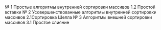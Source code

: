  № 1 Простые алгоритмы внутренней сортировки массивов 1.2 Простой вставки
 № 2 Усовершенствованные алгоритмы внутренней сортировки массивов 2.1Сортировка Шелла
 № 3 Алгоритмы внешней сортировки массивов 3.1 Простое слияние
